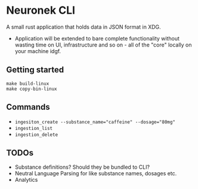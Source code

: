 # Neuronek CLI

A small rust application that holds data in JSON format in XDG.

- Application will be extended to bare complete functionality without wasting time on UI, infrastructure and so on - all
  of the "core" locally on your machine idgf.

## Getting started

```
make build-linux
make copy-bin-linux
```

## Commands

- `ingesiton_create --substance_name="caffeine" --dosage="80mg"`
- `ingestion_list`
- `ingestion_delete`

## TODOs

- Substance definitions? Should they be bundled to CLI?
- Neutral Language Parsing for like substance names, dosages etc.
- Analytics
